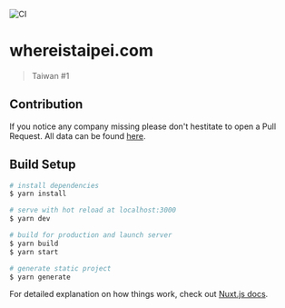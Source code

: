 ![CI](https://github.com/jzlai/whereistaipei.com/workflows/CI/badge.svg)

# whereistaipei.com

> Taiwan #1

## Contribution

If you notice any company missing please don't hestitate to open a Pull Request. All data can be found [here](data/index.js).

## Build Setup

```bash
# install dependencies
$ yarn install

# serve with hot reload at localhost:3000
$ yarn dev

# build for production and launch server
$ yarn build
$ yarn start

# generate static project
$ yarn generate
```

For detailed explanation on how things work, check out [Nuxt.js docs](https://nuxtjs.org).
